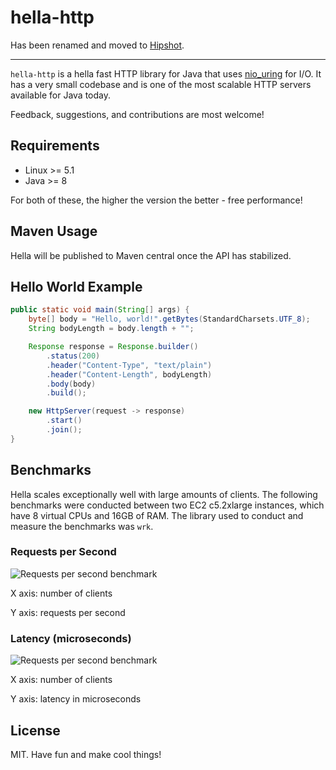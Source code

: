 # hella-http

Has been renamed and moved to [Hipshot](https://github.com/hipshot-java/hipshot/).

---------

`hella-http` is a hella fast HTTP library for Java that uses [nio_uring](https://github.com/bbeaupain/nio_uring) for I/O. It has a very small codebase and is one of the most scalable HTTP servers available for Java today.

Feedback, suggestions, and contributions are most welcome!

## Requirements
* Linux >= 5.1
* Java >= 8

For both of these, the higher the version the better - free performance!

## Maven Usage

Hella will be published to Maven central once the API has stabilized.

## Hello World Example

```java
public static void main(String[] args) {
    byte[] body = "Hello, world!".getBytes(StandardCharsets.UTF_8);
    String bodyLength = body.length + "";

    Response response = Response.builder()
        .status(200)
        .header("Content-Type", "text/plain")
        .header("Content-Length", bodyLength)
        .body(body)
        .build();

    new HttpServer(request -> response)
        .start()
        .join();
}
```

## Benchmarks

Hella scales exceptionally well with large amounts of clients. The following benchmarks were conducted between two EC2 c5.2xlarge instances, which have 8 virtual CPUs and 16GB of RAM. The library used to conduct and measure the benchmarks was `wrk`.

### Requests per Second

![Requests per second benchmark](https://github.com/bbeaupain/hella-http/blob/main/docs/requests.png?raw=true)

X axis: number of clients

Y axis: requests per second

### Latency (microseconds)

![Requests per second benchmark](https://github.com/bbeaupain/hella-http/blob/main/docs/latency.png?raw=true)

X axis: number of clients

Y axis: latency in microseconds

## License

MIT. Have fun and make cool things!
